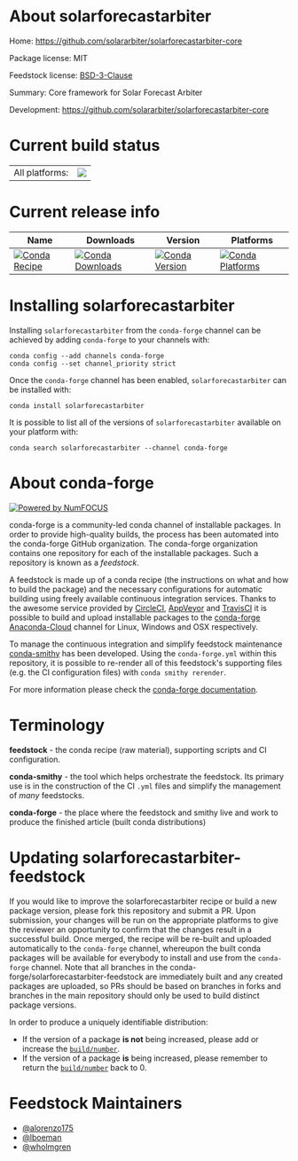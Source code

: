 About solarforecastarbiter
==========================

Home: https://github.com/solararbiter/solarforecastarbiter-core

Package license: MIT

Feedstock license: [BSD-3-Clause](https://github.com/conda-forge/solarforecastarbiter-feedstock/blob/master/LICENSE.txt)

Summary: Core framework for Solar Forecast Arbiter

Development: https://github.com/solararbiter/solarforecastarbiter-core

Current build status
====================


<table><tr><td>All platforms:</td>
    <td>
      <a href="https://dev.azure.com/conda-forge/feedstock-builds/_build/latest?definitionId=11552&branchName=master">
        <img src="https://dev.azure.com/conda-forge/feedstock-builds/_apis/build/status/solarforecastarbiter-feedstock?branchName=master">
      </a>
    </td>
  </tr>
</table>

Current release info
====================

| Name | Downloads | Version | Platforms |
| --- | --- | --- | --- |
| [![Conda Recipe](https://img.shields.io/badge/recipe-solarforecastarbiter-green.svg)](https://anaconda.org/conda-forge/solarforecastarbiter) | [![Conda Downloads](https://img.shields.io/conda/dn/conda-forge/solarforecastarbiter.svg)](https://anaconda.org/conda-forge/solarforecastarbiter) | [![Conda Version](https://img.shields.io/conda/vn/conda-forge/solarforecastarbiter.svg)](https://anaconda.org/conda-forge/solarforecastarbiter) | [![Conda Platforms](https://img.shields.io/conda/pn/conda-forge/solarforecastarbiter.svg)](https://anaconda.org/conda-forge/solarforecastarbiter) |

Installing solarforecastarbiter
===============================

Installing `solarforecastarbiter` from the `conda-forge` channel can be achieved by adding `conda-forge` to your channels with:

```
conda config --add channels conda-forge
conda config --set channel_priority strict
```

Once the `conda-forge` channel has been enabled, `solarforecastarbiter` can be installed with:

```
conda install solarforecastarbiter
```

It is possible to list all of the versions of `solarforecastarbiter` available on your platform with:

```
conda search solarforecastarbiter --channel conda-forge
```


About conda-forge
=================

[![Powered by NumFOCUS](https://img.shields.io/badge/powered%20by-NumFOCUS-orange.svg?style=flat&colorA=E1523D&colorB=007D8A)](http://numfocus.org)

conda-forge is a community-led conda channel of installable packages.
In order to provide high-quality builds, the process has been automated into the
conda-forge GitHub organization. The conda-forge organization contains one repository
for each of the installable packages. Such a repository is known as a *feedstock*.

A feedstock is made up of a conda recipe (the instructions on what and how to build
the package) and the necessary configurations for automatic building using freely
available continuous integration services. Thanks to the awesome service provided by
[CircleCI](https://circleci.com/), [AppVeyor](https://www.appveyor.com/)
and [TravisCI](https://travis-ci.com/) it is possible to build and upload installable
packages to the [conda-forge](https://anaconda.org/conda-forge)
[Anaconda-Cloud](https://anaconda.org/) channel for Linux, Windows and OSX respectively.

To manage the continuous integration and simplify feedstock maintenance
[conda-smithy](https://github.com/conda-forge/conda-smithy) has been developed.
Using the ``conda-forge.yml`` within this repository, it is possible to re-render all of
this feedstock's supporting files (e.g. the CI configuration files) with ``conda smithy rerender``.

For more information please check the [conda-forge documentation](https://conda-forge.org/docs/).

Terminology
===========

**feedstock** - the conda recipe (raw material), supporting scripts and CI configuration.

**conda-smithy** - the tool which helps orchestrate the feedstock.
                   Its primary use is in the construction of the CI ``.yml`` files
                   and simplify the management of *many* feedstocks.

**conda-forge** - the place where the feedstock and smithy live and work to
                  produce the finished article (built conda distributions)


Updating solarforecastarbiter-feedstock
=======================================

If you would like to improve the solarforecastarbiter recipe or build a new
package version, please fork this repository and submit a PR. Upon submission,
your changes will be run on the appropriate platforms to give the reviewer an
opportunity to confirm that the changes result in a successful build. Once
merged, the recipe will be re-built and uploaded automatically to the
`conda-forge` channel, whereupon the built conda packages will be available for
everybody to install and use from the `conda-forge` channel.
Note that all branches in the conda-forge/solarforecastarbiter-feedstock are
immediately built and any created packages are uploaded, so PRs should be based
on branches in forks and branches in the main repository should only be used to
build distinct package versions.

In order to produce a uniquely identifiable distribution:
 * If the version of a package **is not** being increased, please add or increase
   the [``build/number``](https://docs.conda.io/projects/conda-build/en/latest/resources/define-metadata.html#build-number-and-string).
 * If the version of a package **is** being increased, please remember to return
   the [``build/number``](https://docs.conda.io/projects/conda-build/en/latest/resources/define-metadata.html#build-number-and-string)
   back to 0.

Feedstock Maintainers
=====================

* [@alorenzo175](https://github.com/alorenzo175/)
* [@lboeman](https://github.com/lboeman/)
* [@wholmgren](https://github.com/wholmgren/)

